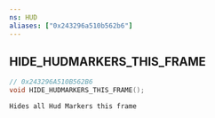 ```yaml
---
ns: HUD
aliases: ["0x243296a510b562b6"]
---
```

## HIDE_HUDMARKERS_THIS_FRAME

```c
// 0x243296A510B562B6
void HIDE_HUDMARKERS_THIS_FRAME();
```

```
Hides all Hud Markers this frame
```

